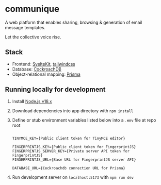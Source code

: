 # **communique**

A web platform that enables sharing, browsing & generation of email message templates.

Let the collective voice rise.

## Stack

- Frontend: [SvelteKit](https://kit.svelte.dev/), [tailwindcss](https://tailwindcss.com/)
- Database: [CockroachDB](https://www.cockroachlabs.com/docs/)
- Object-relational mapping: [Prisma](https://www.prisma.io/cockroachdb)

## Running locally for development

1. Install [Node.js v18.x](https://nodejs.org/en/download/)
2. Download dependencies into app directory with `npm install`
3. Define or stub environment variables listed below into a `.env` file at repo root

    ```.env

    TINYMCE_KEY={Public client token for TinyMCE editor}

    FINGERPRINTJS_KEY={Public client token for FingerprintJS}
    FINGERPRINTJS_SERVER_KEY={Private server API token for FingerprintJS}
    FINGERPRINTJS_URL={Base URL for FingerprintJS server API}

    DATABASE_URL={Cockroachdb connection URL for Prisma}
    
    ```

4. Run development server on `localhost:5173` with `npm run dev`
